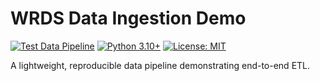 # WRDS Data Ingestion Demo

[![Test Data Pipeline](https://github.com/YOUR_USERNAME/wrds-data-ingest-demo/actions/workflows/test-pipeline.yml/badge.svg)](https://github.com/YOUR_USERNAME/wrds-data-ingest-demo/actions/workflows/test-pipeline.yml)
[![Python 3.10+](https://img.shields.io/badge/python-3.10+-blue.svg)](https://www.python.org/downloads/)
[![License: MIT](https://img.shields.io/badge/License-MIT-yellow.svg)](https://opensource.org/licenses/MIT)

A lightweight, reproducible data pipeline demonstrating end-to-end ETL.
